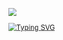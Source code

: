 ![](https://files.catbox.moe/no0o6m.png)

[![Typing SVG](https://readme-typing-svg.demolab.com?font=Space+Grotesk&duration=1300&pause=1000&color=FFB000&center=true&vCenter=true&width=435&height=45&lines=%E3%80%8CHarvey%2C+%E3%80%8D;%E3%80%8C+nobody+knows+what+I+see%2C+%E3%80%8D;%E3%80%8Cnobody+knows+I'm+waiting%2C+%E3%80%8D;%E3%80%8C+waiting+for+you+to+call!+%E3%80%8D;%E3%85%A4;%E3%80%8C+Harvey+%E3%80%8D;%E3%80%8C+nobody+knows+what+I+see+%E3%80%8D;%E3%80%8C+everyone+thinks+I'm+crazy+%E3%80%8D;%E3%80%8C+crazy+for+you%2C+oh+boy.+%E3%80%8D)](https://git.io/typing-svg)
